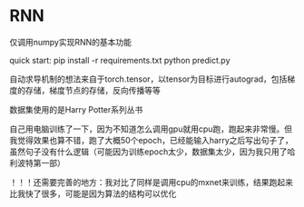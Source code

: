 # RNN
仅调用numpy实现RNN的基本功能

quick start:
pip install -r requirements.txt
python predict.py

自动求导机制的想法来自于torch.tensor，以tensor为目标进行autograd，包括梯度的存储，梯度节点的存储，反向传播等等

数据集使用的是Harry Potter系列丛书

自己用电脑训练了一下，因为不知道怎么调用gpu就用cpu跑，跑起来非常慢。但我觉得效果也算不错，跑了大概50个epoch，已经能输入harry之后写出句子了，虽然句子没有什么逻辑（可能因为训练epoch太少，数据集太少，因为我只用了哈利波特第一部）

！！！还需要完善的地方：我对比了同样是调用cpu的mxnet来训练，结果跑起来比我快了很多，可能是因为算法的结构可以优化
